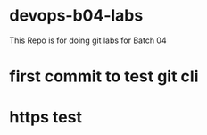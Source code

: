 # devops-b04-labs
This Repo is for doing git labs for Batch 04

# first commit to test git cli

# https test
